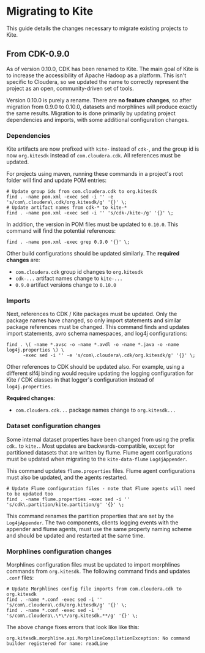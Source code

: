 # Migrating to Kite

This guide details the changes necessary to migrate existing projects to Kite.

## From CDK-0.9.0

As of version 0.10.0, CDK has been renamed to Kite. The main goal of Kite is to
increase the accessibility of Apache Hadoop as a platform. This isn't specific
to Cloudera, so we updated the name to correctly represent the project as an
open, community-driven set of tools.

Version 0.10.0 is purely a rename. There are **no feature changes**, so after
migration from 0.9.0 to 0.10.0, datasets and morphlines will produce exactly
the same results. Migration to is done primarily by updating project
dependencies and imports, with some additional configuration changes.

### Dependencies

Kite artifacts are now prefixed with `kite-` instead of `cdk-`, and the group
id is now `org.kitesdk` instead of `com.cloudera.cdk`. All references must be
updated.

For projects using maven, running these commands in a project's root folder
will find and update POM entries:

```
# Update group ids from com.cloudera.cdk to org.kitesdk
find . -name pom.xml -exec sed -i '' -e 's/com\.cloudera\.cdk/org.kitesdk/g' '{}' \;
# Update artifact names from cdk-* to kite-*
find . -name pom.xml -exec sed -i '' 's/cdk-/kite-/g' '{}' \;
```

In addition, the version in POM files must be updated to `0.10.0`. This command
will find the potential references:

```
find . -name pom.xml -exec grep 0.9.0 '{}' \;
```

Other build configurations should be updated similarly. The **required
changes** are:

* `com.cloudera.cdk` group id changes to `org.kitesdk`
* `cdk-...` artifact names change to `kite-...`
* `0.9.0` artifact versions change to `0.10.0`

### Imports

Next, references to CDK / Kite packages must be updated. Only the package names
have changed, so only import statements and similar package references must be
changed. This command finds and updates import statements, avro schema
namespaces, and log4j configurations:

```
find . \( -name *.avsc -o -name *.avdl -o -name *.java -o -name log4j.properties \) \
      -exec sed -i '' -e 's/com\.cloudera\.cdk/org.kitesdk/g' '{}' \;
```

Other references to CDK should be updated also. For example, using a different
slf4j binding would require updating the logging configuration for Kite / CDK
classes in that logger's configuration instead of `log4j.properties`.

**Required changes**:

* `com.cloudera.cdk...` package names change to `org.kitesdk...`

### Dataset configuration changes

Some internal dataset properties have been changed from using the prefix `cdk.`
to `kite.`. Most updates are backwards-compatible, except for partitioned
datasets that are written by flume. Flume agent configurations must be updated
when migrating to the `kite-data-flume` `Log4jAppender`.

This command updates `flume.properties` files. Flume agent configurations must
also be updated, and the agents restarted.

```
# Update Flume configuration files - note that Flume agents will need to be updated too
find . -name flume.properties -exec sed -i '' 's/cdk\.partition/kite.partition/g' '{}' \;
```

This command renames the partition properties that are set by the
`Log4jAppender`. The two components, clients logging events with the appender
and flume agents, must use the same property naming scheme and should be
updated and restarted at the same time.

### Morphlines configuration changes

Morphlines configuration files must be updated to import morphlines commands
from `org.kitesdk`. The following command finds and updates `.conf` files:

```
# Update Morphlines config file imports from com.cloudera.cdk to org.kitesdk
find . -name *.conf -exec sed -i '' 's/com\.cloudera\.cdk/org.kitesdk/g' '{}' \;
find . -name *.conf -exec sed -i '' 's/com\.cloudera\.\*\*/org.kitesdk.**/g' '{}' \;
```

The above change fixes errors that look like like this:

```
org.kitesdk.morphline.api.MorphlineCompilationException: No command builder registered for name: readLine 
```
